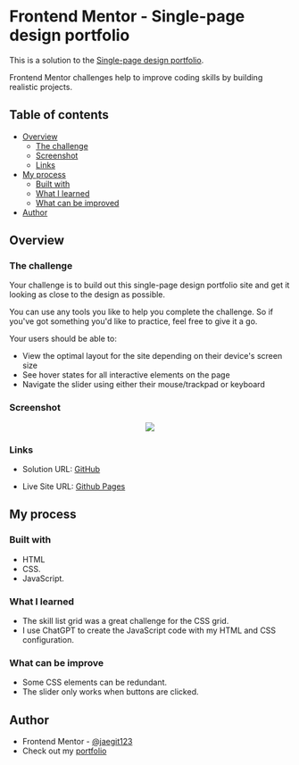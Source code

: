 # Frontend Mentor - Single-page design portfolio

This is a solution to the [Single-page design portfolio](https://www.frontendmentor.io/challenges/singlepage-design-portfolio-2MMhyhfKVo/hub). 

Frontend Mentor challenges help to improve coding skills by building realistic projects. 

## Table of contents

- [Overview](#overview)
  - [The challenge](#the-challenge)
  - [Screenshot](#screenshot)
  - [Links](#links)
- [My process](#my-process)
  - [Built with](#built-with)
  - [What I learned](#what-i-learned)
  - [What can be improved](#What-can-be-improve)
- [Author](#author)

## Overview

### The challenge

Your challenge is to build out this single-page design portfolio site and get it looking as close to the design as possible.

You can use any tools you like to help you complete the challenge. So if you've got something you'd like to practice, feel free to give it a go.

Your users should be able to:

- View the optimal layout for the site depending on their device's screen size
- See hover states for all interactive elements on the page
- Navigate the slider using either their mouse/trackpad or keyboard

### Screenshot

<p align="center">
  <img src="https://media.giphy.com/media/v1.Y2lkPTc5MGI3NjExdmI1cHJrMWhjd3lpZDJtOGllZXg2NGpxdWR1YzVpODZ5c3Y0cWVlZSZlcD12MV9pbnRlcm5hbF9naWZfYnlfaWQmY3Q9Zw/L0X4MQX06w4Vvz8f7D/giphy.gif"/>
</p>

### Links

- Solution URL: [GitHub](https://github.com/jaedevgithub/singlePageWebsitePortfolio)

- Live Site URL: [Github Pages](https://jaedevgithub.github.io/singlePageWebsitePortfolio/)

## My process

### Built with

- HTML
- CSS.
- JavaScript.

### What I learned

- The skill list grid was a great challenge for the CSS grid.
- I use ChatGPT to create the JavaScript code with my HTML and CSS configuration.


### What can be improve

- Some CSS elements can be redundant.
- The slider only works when buttons are clicked.

## Author

- Frontend Mentor - [@jaegit123](https://www.frontendmentor.io/profile/jaegit123)
- Check out my [portfolio](https://codingwithjae.dev/)